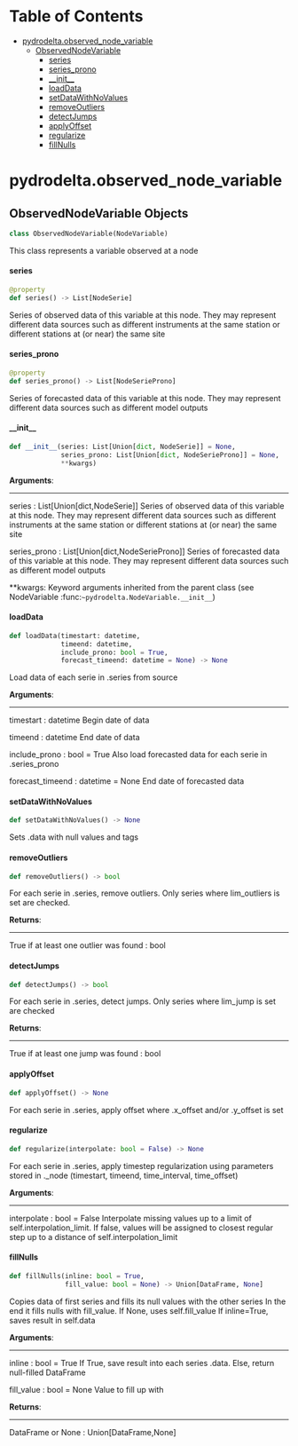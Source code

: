 # Table of Contents

* [pydrodelta.observed\_node\_variable](#pydrodelta.observed_node_variable)
  * [ObservedNodeVariable](#pydrodelta.observed_node_variable.ObservedNodeVariable)
    * [series](#pydrodelta.observed_node_variable.ObservedNodeVariable.series)
    * [series\_prono](#pydrodelta.observed_node_variable.ObservedNodeVariable.series_prono)
    * [\_\_init\_\_](#pydrodelta.observed_node_variable.ObservedNodeVariable.__init__)
    * [loadData](#pydrodelta.observed_node_variable.ObservedNodeVariable.loadData)
    * [setDataWithNoValues](#pydrodelta.observed_node_variable.ObservedNodeVariable.setDataWithNoValues)
    * [removeOutliers](#pydrodelta.observed_node_variable.ObservedNodeVariable.removeOutliers)
    * [detectJumps](#pydrodelta.observed_node_variable.ObservedNodeVariable.detectJumps)
    * [applyOffset](#pydrodelta.observed_node_variable.ObservedNodeVariable.applyOffset)
    * [regularize](#pydrodelta.observed_node_variable.ObservedNodeVariable.regularize)
    * [fillNulls](#pydrodelta.observed_node_variable.ObservedNodeVariable.fillNulls)

<a id="pydrodelta.observed_node_variable"></a>

# pydrodelta.observed\_node\_variable

<a id="pydrodelta.observed_node_variable.ObservedNodeVariable"></a>

## ObservedNodeVariable Objects

```python
class ObservedNodeVariable(NodeVariable)
```

This class represents a variable observed at a node

<a id="pydrodelta.observed_node_variable.ObservedNodeVariable.series"></a>

#### series

```python
@property
def series() -> List[NodeSerie]
```

Series of observed data of this variable at this node. They may represent different data sources such as different instruments at the same station or different stations at (or near) the same site

<a id="pydrodelta.observed_node_variable.ObservedNodeVariable.series_prono"></a>

#### series\_prono

```python
@property
def series_prono() -> List[NodeSerieProno]
```

Series of forecasted data of this variable at this node. They may represent different data sources such as different model outputs

<a id="pydrodelta.observed_node_variable.ObservedNodeVariable.__init__"></a>

#### \_\_init\_\_

```python
def __init__(series: List[Union[dict, NodeSerie]] = None,
             series_prono: List[Union[dict, NodeSerieProno]] = None,
             **kwargs)
```

**Arguments**:

  -----------
  series : List[Union[dict,NodeSerie]]
  Series of observed data of this variable at this node. They may represent different data sources such as different instruments at the same station or different stations at (or near) the same site
  
  series_prono : List[Union[dict,NodeSerieProno]]
  Series of forecasted data of this variable at this node. They may represent different data sources such as different model outputs
  
  \**kwargs:
  Keyword arguments inherited from the parent class (see NodeVariable :func:`~pydrodelta.NodeVariable.__init__`)

<a id="pydrodelta.observed_node_variable.ObservedNodeVariable.loadData"></a>

#### loadData

```python
def loadData(timestart: datetime,
             timeend: datetime,
             include_prono: bool = True,
             forecast_timeend: datetime = None) -> None
```

Load data of each serie in .series from source

**Arguments**:

  -----------
  timestart : datetime
  Begin date of data
  
  timeend : datetime
  End date of data
  
  include_prono : bool = True
  Also load forecasted data for each serie in .series_prono
  
  forecast_timeend : datetime = None
  End date of forecasted data

<a id="pydrodelta.observed_node_variable.ObservedNodeVariable.setDataWithNoValues"></a>

#### setDataWithNoValues

```python
def setDataWithNoValues() -> None
```

Sets .data with null values and tags

<a id="pydrodelta.observed_node_variable.ObservedNodeVariable.removeOutliers"></a>

#### removeOutliers

```python
def removeOutliers() -> bool
```

For each serie in .series, remove outliers. Only series where lim_outliers is set are checked.

**Returns**:

  --------
  True if at least one outlier was found : bool

<a id="pydrodelta.observed_node_variable.ObservedNodeVariable.detectJumps"></a>

#### detectJumps

```python
def detectJumps() -> bool
```

For each serie in .series, detect jumps. Only series where lim_jump is set are checked

**Returns**:

  --------
  True if at least one jump was found : bool

<a id="pydrodelta.observed_node_variable.ObservedNodeVariable.applyOffset"></a>

#### applyOffset

```python
def applyOffset() -> None
```

For each serie in .series, apply offset where .x_offset and/or .y_offset is set

<a id="pydrodelta.observed_node_variable.ObservedNodeVariable.regularize"></a>

#### regularize

```python
def regularize(interpolate: bool = False) -> None
```

For each serie in .series, apply timestep regularization using parameters stored in ._node (timestart, timeend, time_interval, time_offset)

**Arguments**:

  -----------
  interpolate : bool = False
  Interpolate missing values up to a limit of self.interpolation_limit. If false, values will be assigned to closest regular step up to a distance of self.interpolation_limit

<a id="pydrodelta.observed_node_variable.ObservedNodeVariable.fillNulls"></a>

#### fillNulls

```python
def fillNulls(inline: bool = True,
              fill_value: bool = None) -> Union[DataFrame, None]
```

Copies data of first series and fills its null values with the other series
In the end it fills nulls with fill_value. If None, uses self.fill_value
If inline=True, saves result in self.data

**Arguments**:

  -----------
  inline : bool = True
  If True, save result into each series .data. Else, return null-filled DataFrame
  
  fill_value : bool = None
  Value to fill up with
  

**Returns**:

  --------
  DataFrame or None : Union[DataFrame,None]

